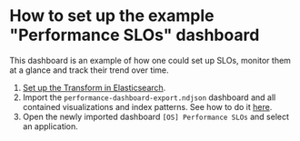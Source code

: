 # How to set up the example "Performance SLOs" dashboard

This dashboard is an example of how one could set up SLOs, monitor them at a glance and track their trend over time.

1. [Set up the Transform in Elasticsearch](../elasticsearch/transforms/README.md).
2. Import the `performance-dashboard-export.ndjson` dashboard and all contained visualizations and index patterns. See how to do it [here](../kibana/dashboards/README.md).
3. Open the newly imported dashboard `[OS] Performance SLOs` and select an application.
